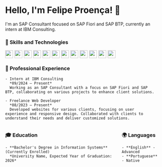# Hello, I'm Felipe Proença! 👋

I'm an SAP Consultant focused on SAP Fiori and SAP BTP, currently an intern at IBM Consulting.

### 🚀 Skills and Technologies
<div style="display: flex; margin-top: 5px;">
<img src="https://img.shields.io/badge/-JavaScript-black?style=flat-square&logo=javascript" height="25" style="margin-right: 5px;" /> 
<img src="https://img.shields.io/badge/-Python-black?style=flat-square&logo=python" height="25" style="margin-right: 5px;" /> 
<img src="https://img.shields.io/badge/-HTML5-black?style=flat-square&logo=html5" height="25" style="margin-right: 5px;" /> 
<img src="https://img.shields.io/badge/-CSS3-black?style=flat-square&logo=css3" height="25" style="margin-right: 5px;" /> 
<img src="https://img.shields.io/badge/-ABAP-black?style=flat-square&logo=sap" height="25" style="margin-right: 5px;" /> 
<img src="https://img.shields.io/badge/-Node.js-black?style=flat-square&logo=node.js" height="25" style="margin-right: 5px;" /> 
<img src="https://img.shields.io/badge/-React-black?style=flat-square&logo=react" height="25" style="margin-right: 5px;" /> 
<img src="https://img.shields.io/badge/-SAP%20UI5-black?style=flat-square&logo=sap" height="25" style="margin-right: 5px;" /> 
<img src="https://img.shields.io/badge/-MySQL-black?style=flat-square&logo=mysql" height="25" style="margin-right: 5px;" /> 
<img src="https://img.shields.io/badge/-MongoDB-black?style=flat-square&logo=mongodb" height="25" style="margin-right: 5px;" /> 
<img src="https://img.shields.io/badge/-SAP%20BTP-black?style=flat-square&logo=sap" height="25" style="margin-right: 5px;" /> 
<img src="https://img.shields.io/badge/-SAP%20Fiori-black?style=flat-square&logo=sap" height="25" style="margin-right: 5px;" /> 
</div>

<div style="display: flex; justify-content: space-between;">
  <div style="margin-right: 20px;">
    <h3> 💼 Professional Experience</h3>
  
    - Intern at IBM Consulting  
      *09/2024 – Present*  
      Working as an SAP Consultant with a focus on SAP Fiori and SAP BTP, collaborating on various projects to enhance client solutions.

    - Freelance Web Developer
      *08/2023 – Present*  
      Developed websites for various clients, focusing on user experience and responsive design. Collaborated with clients to understand their needs and deliver customized solutions.
  </div>
</div>


<div style="display: flex; justify-content: space-between;">
  <div style="margin-right: 20px;">
    <h3>🎓 Education</h3>
  
    - **Bachelor's Degree in Information Systems** (Currently Enrolled)  
      *University Name, Expected Year of Graduation: 2026*  
  </div>
  <div>
    <h3>🌍 Languages</h3>
 
    - **English** - Advanced
    - **Portuguese** - Native
  </div>
</div>

